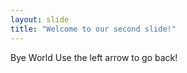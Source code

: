 ```yaml
---
layout: slide
title: "Welcome to our second slide!"
---
```

Bye World
Use the left arrow to go back!

